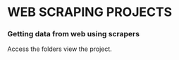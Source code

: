 <h1>WEB SCRAPING PROJECTS</h1>
<h3>Getting data from web using scrapers</h3>
Access the folders view the project.

